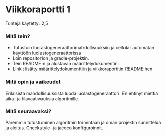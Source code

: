 # Viikkoraportti 1
Tunteja käytetty: 2,5

### Mitä tein?

- Tutustuin luolastogeneraattorimahdollisuuksiin ja cellular automatan käyttöön luolastogeneraattorissa
- Loin repositorion ja gradle-projektin. 
- Tein README:n ja alustavan määrittelydokumentin. 
- Linkit lisätty määrittelydokumenttiin ja viikkoraportitin README:hen.

### Mitä opin ja vaikeudet

Erilaisista mahdollisuuksista luoda luolastogeneraattori. En ehtinyt miettiä aika- ja tilavaativuuksia algoritmille.

### Mitä seuraavaksi?

Paremmin tutustuminen algoritmin toimintaan ja oman projektin sunnittelua ja aloitus. Checkstyle- ja jacoco konfiguroinnit.
